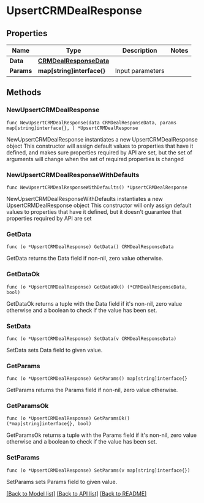 # UpsertCRMDealResponse

## Properties

Name | Type | Description | Notes
------------ | ------------- | ------------- | -------------
**Data** | [**CRMDealResponseData**](CRMDealResponseData.md) |  | 
**Params** | **map[string]interface{}** | Input parameters | 

## Methods

### NewUpsertCRMDealResponse

`func NewUpsertCRMDealResponse(data CRMDealResponseData, params map[string]interface{}, ) *UpsertCRMDealResponse`

NewUpsertCRMDealResponse instantiates a new UpsertCRMDealResponse object
This constructor will assign default values to properties that have it defined,
and makes sure properties required by API are set, but the set of arguments
will change when the set of required properties is changed

### NewUpsertCRMDealResponseWithDefaults

`func NewUpsertCRMDealResponseWithDefaults() *UpsertCRMDealResponse`

NewUpsertCRMDealResponseWithDefaults instantiates a new UpsertCRMDealResponse object
This constructor will only assign default values to properties that have it defined,
but it doesn't guarantee that properties required by API are set

### GetData

`func (o *UpsertCRMDealResponse) GetData() CRMDealResponseData`

GetData returns the Data field if non-nil, zero value otherwise.

### GetDataOk

`func (o *UpsertCRMDealResponse) GetDataOk() (*CRMDealResponseData, bool)`

GetDataOk returns a tuple with the Data field if it's non-nil, zero value otherwise
and a boolean to check if the value has been set.

### SetData

`func (o *UpsertCRMDealResponse) SetData(v CRMDealResponseData)`

SetData sets Data field to given value.


### GetParams

`func (o *UpsertCRMDealResponse) GetParams() map[string]interface{}`

GetParams returns the Params field if non-nil, zero value otherwise.

### GetParamsOk

`func (o *UpsertCRMDealResponse) GetParamsOk() (*map[string]interface{}, bool)`

GetParamsOk returns a tuple with the Params field if it's non-nil, zero value otherwise
and a boolean to check if the value has been set.

### SetParams

`func (o *UpsertCRMDealResponse) SetParams(v map[string]interface{})`

SetParams sets Params field to given value.



[[Back to Model list]](../README.md#documentation-for-models) [[Back to API list]](../README.md#documentation-for-api-endpoints) [[Back to README]](../README.md)


